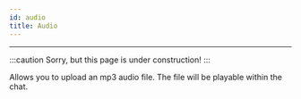 ```yaml
---
id: audio
title: Audio
---
```


---------------

:::caution
Sorry, but this page is under construction!
:::

Allows you to upload an mp3 audio file. The file will be playable within the chat.